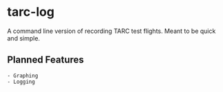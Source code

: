 # tarc-log

A command line version of recording TARC test flights. Meant to be quick and simple.

## Planned Features
	- Graphing
	- Logging

